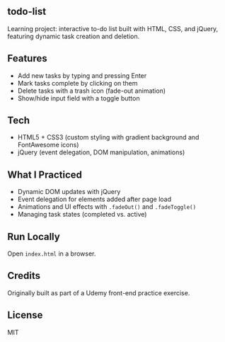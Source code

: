 ## todo-list
Learning project: interactive to-do list built with HTML, CSS, and jQuery, featuring dynamic task creation and deletion.

## Features
- Add new tasks by typing and pressing Enter
- Mark tasks complete by clicking on them
- Delete tasks with a trash icon (fade-out animation)
- Show/hide input field with a toggle button

## Tech
- HTML5 + CSS3 (custom styling with gradient background and FontAwesome icons)
- jQuery (event delegation, DOM manipulation, animations)

## What I Practiced
- Dynamic DOM updates with jQuery
- Event delegation for elements added after page load
- Animations and UI effects with `.fadeOut()` and `.fadeToggle()`
- Managing task states (completed vs. active)

## Run Locally
Open `index.html` in a browser.

## Credits
Originally built as part of a Udemy front-end practice exercise.

## License
MIT
